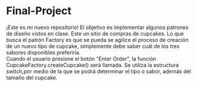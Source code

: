 # Final-Project
¡Este es mi nuevo repositorio! 
El objetivo es implementar algunos patrones de diseño vistos en clase.
Este un sitio de compras de cupcakes. Lo que busca el patrón Factory es que se pueda se agilice el proceso de creación de un nuevo tipo de cupcake, simplemente debe saber cuál de los tres sabores disponibles preferiría.   
Cuando el usuario presione el botón "Enter Order", la función CupcakeFactory.createCupcake() será llamada. Se utiliza la estructura switch,por medio de la que se podrá determinar el tipo o sabor, además del tamaño del cupcake.  
